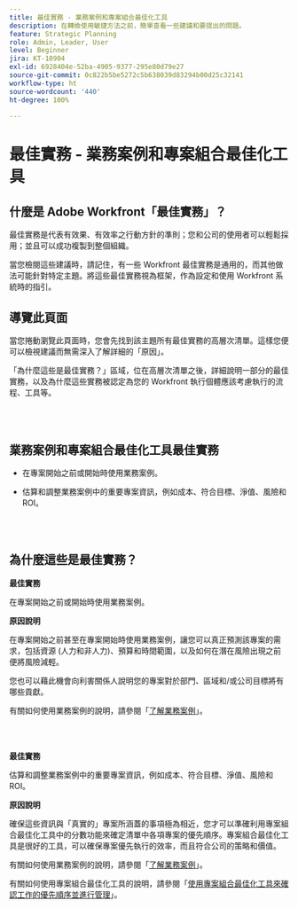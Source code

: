 ```yaml
---
title: 最佳實務 - 業務案例和專案組合最佳化工具
description: 在轉換使用敏捷方法之前，簡單查看一些建議和要提出的問題。
feature: Strategic Planning
role: Admin, Leader, User
level: Beginner
jira: KT-10904
exl-id: 6928404e-52ba-4905-9377-295e80d79e27
source-git-commit: 0c822b5be5272c5b638039d83294b00d25c32141
workflow-type: ht
source-wordcount: '440'
ht-degree: 100%

---
```


# 最佳實務 - 業務案例和專案組合最佳化工具

## 什麼是 Adobe Workfront「最佳實務」？

最佳實務是代表有效果、有效率之行動方針的準則；您和公司的使用者可以輕鬆採用；並且可以成功複製到整個組織。

當您檢閱這些建議時，請記住，有一些 Workfront 最佳實務是通用的，而其他做法可能針對特定主題。將這些最佳實務視為框架，作為設定和使用 Workfront 系統時的指引。

## 導覽此頁面

當您捲動瀏覽此頁面時，您會先找到該主題所有最佳實務的高層次清單。這樣您便可以檢視建議而無需深入了解詳細的「原因」。

「為什麼這些是最佳實務？」區域，位在高層次清單之後，詳細說明一部分的最佳實務，以及為什麼這些實務被認定為您的 Workfront 執行個體應該考慮執行的流程、工具等。

</br>
</br>

## 業務案例和專案組合最佳化工具最佳實務

* 在專案開始之前或開始時使用業務案例。

* 估算和調整業務案例中的重要專案資訊，例如成本、符合目標、淨值、風險和 ROI。

</br>
</br>

## 為什麼這些是最佳實務？

**最佳實務**

在專案開始之前或開始時使用業務案例。

**原因說明**

在專案開始之前甚至在專案開始時使用業務案例，讓您可以真正預測該專案的需求，包括資源 (人力和非人力)、預算和時間範圍，以及如何在潛在風險出現之前便將風險減輕。

您也可以藉此機會向利害關係人說明您的專案對於部門、區域和/或公司目標將有哪些貢獻。

有關如何使用業務案例的說明，請參閱「[了解業務案例](https://experienceleague.adobe.com/docs/workfront-learn/tutorials-workfront/manage-work/portfolios/introduction-to-the-business-case.html)」。

</br>
</br>

**最佳實務**

估算和調整業務案例中的重要專案資訊，例如成本、符合目標、淨值、風險和 ROI。

**原因說明**

確保這些資訊與「真實的」專案所涵蓋的事項極為相近，您才可以準確利用專案組合最佳化工具中的分數功能來確定清單中各項專案的優先順序。專案組合最佳化工具是很好的工具，可以確保專案優先執行的效率，而且符合公司的策略和價值。

有關如何使用業務案例的說明，請參閱「[了解業務案例](https://experienceleague.adobe.com/docs/workfront-learn/tutorials-workfront/manage-work/portfolios/introduction-to-the-business-case.html)」。

有關如何使用專案組合最佳化工具的說明，請參閱「[使用專案組合最佳化工具來確認工作的優先順序並進行管理](https://experienceleague.adobe.com/docs/workfront-learn/tutorials-workfront/manage-work/portfolios/prioritize-and-manage-work-with-portfolios.html)」。

